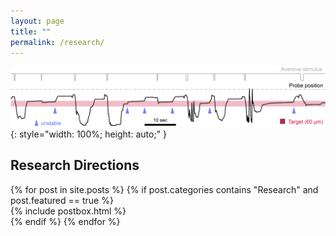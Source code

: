 ```yaml
---
layout: page
title: ""
permalink: /research/
---
```


![Research Header Image](/assets/images/Fig4_2025410_TA.png){: style="width: 100%; height: auto;" }


## Research Directions
<!-- Featured
================================================== -->
<section class="row">
  {% for post in site.posts %}
      {% if post.categories contains "Research" and post.featured  == true %}
          <div class="col-md-4 mb-5">
          {% include postbox.html %}
          </div>
      {% endif %}
  {% endfor %}
  </div>
</section>